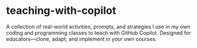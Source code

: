 # teaching-with-copilot
A collection of real-world activities, prompts, and strategies I use in my own coding and programming classes to teach with GitHub Copilot. Designed for educators—clone, adapt, and implement in your own courses.
